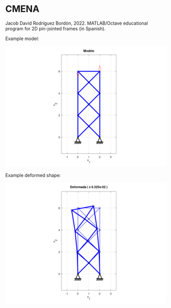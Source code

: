 # CMENA
Jacob David Rodríguez Bordón, 2022.
MATLAB/Octave educational program for 2D pin-jointed frames (in Spanish).

Example model:

![Alt text](examples/xb_moment_model.png?raw=true "Model")

Example deformed shape:

![Alt text](examples/xb_moment_deformed_shape.png?raw=true "Deformed shape")
